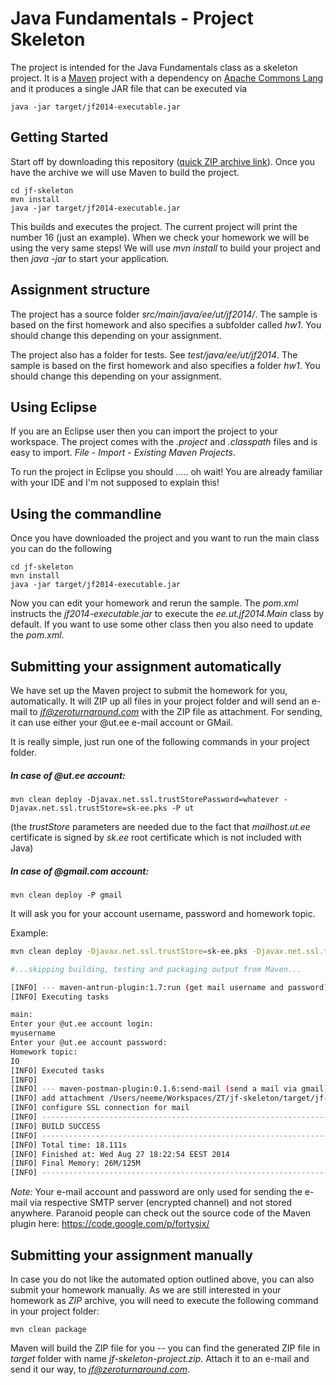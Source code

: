 Java Fundamentals - Project Skeleton
===========

The project is intended for the Java Fundamentals class as a skeleton project. It is a [Maven](http://maven.apache.org/)
project with a dependency on [Apache Commons Lang](http://commons.apache.org/lang/) and it produces a single
JAR file that can be executed via

```shell
java -jar target/jf2014-executable.jar
```

Getting Started
---------------

Start off by downloading this repository ([quick ZIP archive link](https://github.com/toomasr/jf-skeleton/zipball/master)). 
Once you have the archive we will use Maven to build the project.

```shell
cd jf-skeleton
mvn install
java -jar target/jf2014-executable.jar
```

This builds and executes the project. The current project will print the number 16 (just an example). When we check your
homework we will be using the very same steps! We will use *mvn install* to build your project and then *java -jar*
to start your application.

Assignment structure
--------------------------

The project has a source folder *src/main/java/ee/ut/jf2014/*. The sample is based on the first homework and
also specifies a subfolder called *hw1*. You should change this depending on your assignment.

The project also has a folder for tests. See *test/java/ee/ut/jf2014*. The sample is based on the first homework
and also specifies a folder *hw1*. You should change this depending on your assignment.

Using Eclipse
-------------

If you are an Eclipse user then you can import the project to your workspace. The project comes with the *.project*
and *.classpath* files and is easy to import. *File* - *Import* - *Existing Maven Projects*.

To run the project in Eclipse you should ..... oh wait! You are already familiar with your IDE and I'm not
supposed to explain this!

Using the commandline
---------------------

Once you have downloaded the project and you want to run the main class you can do the following

```shell
cd jf-skeleton
mvn install
java -jar target/jf2014-executable.jar
```

Now you can edit your homework and rerun the sample. The *pom.xml* instructs the *jf2014-executable.jar* to execute
the *ee.ut.jf2014.Main* class by default. If you want to use some other class then you also need to update the *pom.xml*.

Submitting your assignment automatically
--------------------------

We have set up the Maven project to submit the homework for you, automatically. It will ZIP up all files in your project
folder and will send an e-mail to *jf@zeroturnaround.com* with the ZIP file as attachment. For sending, it can use either
your @ut.ee e-mail account or GMail.

It is really simple, just run one of the following commands in your project folder.

##### In case of @ut.ee account:

```
mvn clean deploy -Djavax.net.ssl.trustStorePassword=whatever -Djavax.net.ssl.trustStore=sk-ee.pks -P ut
```
(the *trustStore* parameters are needed due to the fact that *mailhost.ut.ee* certificate is signed by
*sk.ee* root certificate which is not included with Java)

##### In case of @gmail.com account:

```
mvn clean deploy -P gmail
```

It will ask you for your account username, password and homework topic.

Example:

```bash
mvn clean deploy -Djavax.net.ssl.trustStore=sk-ee.pks -Djavax.net.ssl.trustStorePassword=whatever -P ut

#...skipping building, testing and packaging output from Maven...

[INFO] --- maven-antrun-plugin:1.7:run (get mail username and password) @ jf2014-hwX ---
[INFO] Executing tasks

main:
Enter your @ut.ee account login:
myusername
Enter your @ut.ee account password:
Homework topic:
IO
[INFO] Executed tasks
[INFO]
[INFO] --- maven-postman-plugin:0.1.6:send-mail (send a mail via gmail) @ jf2014-hwX ---
[INFO] add attachment /Users/neeme/Workspaces/ZT/jf-skeleton/target/jf-skeleton-project.zip
[INFO] configure SSL connection for mail
[INFO] ------------------------------------------------------------------------
[INFO] BUILD SUCCESS
[INFO] ------------------------------------------------------------------------
[INFO] Total time: 18.111s
[INFO] Finished at: Wed Aug 27 18:22:54 EEST 2014
[INFO] Final Memory: 26M/125M
[INFO] ------------------------------------------------------------------------
```

*Note:* Your e-mail account and password are only used for sending the e-mail via respective SMTP server
(encrypted channel) and not stored anywhere. Paranoid people can check out the source code of the Maven plugin here:
https://code.google.com/p/fortysix/

Submitting your assignment manually
--------------------------

In case you do not like the automated option outlined above, you can also submit your homework manually.
As we are still interested in your homework as *ZIP* archive, you will need to execute the following command
in your project folder:

```
mvn clean package
```

Maven will build the ZIP file for you -- you can find the generated ZIP file in *target* folder with name 
*jf-skeleton-project.zip*. Attach it to an e-mail and send it our way, to *jf@zeroturnaround.com*.
